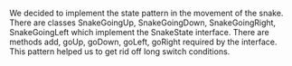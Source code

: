 We decided to implement the state pattern in the movement of the snake. There are classes SnakeGoingUp, SnakeGoingDown, SnakeGoingRight, SnakeGoingLeft which implement the SnakeState interface. There are methods add, goUp, goDown, goLeft, goRight required by the interface. This pattern helped us to get rid off long switch conditions.

